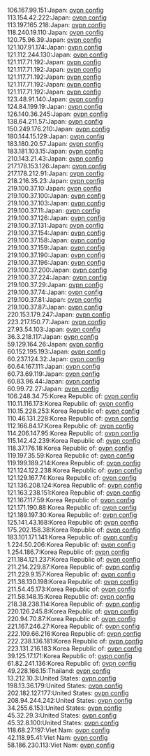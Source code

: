 106.167.99.151:Japan: [ovpn config](vpn/106_167_99_151.ovpn)  
113.154.42.222:Japan: [ovpn config](vpn/113_154_42_222.ovpn)  
113.197.165.218:Japan: [ovpn config](vpn/113_197_165_218.ovpn)  
118.240.19.110:Japan: [ovpn config](vpn/118_240_19_110.ovpn)  
120.75.96.39:Japan: [ovpn config](vpn/120_75_96_39.ovpn)  
121.107.91.174:Japan: [ovpn config](vpn/121_107_91_174.ovpn)  
121.112.244.130:Japan: [ovpn config](vpn/121_112_244_130.ovpn)  
121.117.71.192:Japan: [ovpn config](vpn/121_117_71_192.ovpn)  
121.117.71.192:Japan: [ovpn config](vpn/121_117_71_192.ovpn)  
121.117.71.192:Japan: [ovpn config](vpn/121_117_71_192.ovpn)  
121.117.71.192:Japan: [ovpn config](vpn/121_117_71_192.ovpn)  
121.117.71.192:Japan: [ovpn config](vpn/121_117_71_192.ovpn)  
123.48.91.140:Japan: [ovpn config](vpn/123_48_91_140.ovpn)  
124.84.199.19:Japan: [ovpn config](vpn/124_84_199_19.ovpn)  
126.140.36.245:Japan: [ovpn config](vpn/126_140_36_245.ovpn)  
138.64.211.57:Japan: [ovpn config](vpn/138_64_211_57.ovpn)  
150.249.176.210:Japan: [ovpn config](vpn/150_249_176_210.ovpn)  
180.144.15.129:Japan: [ovpn config](vpn/180_144_15_129.ovpn)  
183.180.20.57:Japan: [ovpn config](vpn/183_180_20_57.ovpn)  
183.181.103.15:Japan: [ovpn config](vpn/183_181_103_15.ovpn)  
210.143.21.43:Japan: [ovpn config](vpn/210_143_21_43.ovpn)  
217.178.153.126:Japan: [ovpn config](vpn/217_178_153_126.ovpn)  
217.178.212.91:Japan: [ovpn config](vpn/217_178_212_91.ovpn)  
218.216.35.23:Japan: [ovpn config](vpn/218_216_35_23.ovpn)  
219.100.37.10:Japan: [ovpn config](vpn/219_100_37_10.ovpn)  
219.100.37.100:Japan: [ovpn config](vpn/219_100_37_100.ovpn)  
219.100.37.103:Japan: [ovpn config](vpn/219_100_37_103.ovpn)  
219.100.37.11:Japan: [ovpn config](vpn/219_100_37_11.ovpn)  
219.100.37.126:Japan: [ovpn config](vpn/219_100_37_126.ovpn)  
219.100.37.131:Japan: [ovpn config](vpn/219_100_37_131.ovpn)  
219.100.37.154:Japan: [ovpn config](vpn/219_100_37_154.ovpn)  
219.100.37.158:Japan: [ovpn config](vpn/219_100_37_158.ovpn)  
219.100.37.159:Japan: [ovpn config](vpn/219_100_37_159.ovpn)  
219.100.37.190:Japan: [ovpn config](vpn/219_100_37_190.ovpn)  
219.100.37.196:Japan: [ovpn config](vpn/219_100_37_196.ovpn)  
219.100.37.200:Japan: [ovpn config](vpn/219_100_37_200.ovpn)  
219.100.37.224:Japan: [ovpn config](vpn/219_100_37_224.ovpn)  
219.100.37.29:Japan: [ovpn config](vpn/219_100_37_29.ovpn)  
219.100.37.74:Japan: [ovpn config](vpn/219_100_37_74.ovpn)  
219.100.37.81:Japan: [ovpn config](vpn/219_100_37_81.ovpn)  
219.100.37.87:Japan: [ovpn config](vpn/219_100_37_87.ovpn)  
220.153.179.247:Japan: [ovpn config](vpn/220_153_179_247.ovpn)  
223.217.150.77:Japan: [ovpn config](vpn/223_217_150_77.ovpn)  
27.93.54.103:Japan: [ovpn config](vpn/27_93_54_103.ovpn)  
36.3.218.117:Japan: [ovpn config](vpn/36_3_218_117.ovpn)  
59.129.164.26:Japan: [ovpn config](vpn/59_129_164_26.ovpn)  
60.152.195.193:Japan: [ovpn config](vpn/60_152_195_193.ovpn)  
60.237.124.32:Japan: [ovpn config](vpn/60_237_124_32.ovpn)  
60.64.167.111:Japan: [ovpn config](vpn/60_64_167_111.ovpn)  
60.73.69.119:Japan: [ovpn config](vpn/60_73_69_119.ovpn)  
60.83.96.44:Japan: [ovpn config](vpn/60_83_96_44.ovpn)  
60.99.72.27:Japan: [ovpn config](vpn/60_99_72_27.ovpn)  
106.248.34.75:Korea Republic of: [ovpn config](vpn/106_248_34_75.ovpn)  
110.11.116.173:Korea Republic of: [ovpn config](vpn/110_11_116_173.ovpn)  
110.15.228.253:Korea Republic of: [ovpn config](vpn/110_15_228_253.ovpn)  
110.46.131.228:Korea Republic of: [ovpn config](vpn/110_46_131_228.ovpn)  
112.166.84.17:Korea Republic of: [ovpn config](vpn/112_166_84_17.ovpn)  
114.206.147.95:Korea Republic of: [ovpn config](vpn/114_206_147_95.ovpn)  
115.142.42.239:Korea Republic of: [ovpn config](vpn/115_142_42_239.ovpn)  
118.37.176.18:Korea Republic of: [ovpn config](vpn/118_37_176_18.ovpn)  
119.197.35.59:Korea Republic of: [ovpn config](vpn/119_197_35_59.ovpn)  
119.199.189.214:Korea Republic of: [ovpn config](vpn/119_199_189_214.ovpn)  
121.124.122.238:Korea Republic of: [ovpn config](vpn/121_124_122_238.ovpn)  
121.129.167.74:Korea Republic of: [ovpn config](vpn/121_129_167_74.ovpn)  
121.136.208.124:Korea Republic of: [ovpn config](vpn/121_136_208_124.ovpn)  
121.163.238.151:Korea Republic of: [ovpn config](vpn/121_163_238_151.ovpn)  
121.167.117.59:Korea Republic of: [ovpn config](vpn/121_167_117_59.ovpn)  
121.171.190.88:Korea Republic of: [ovpn config](vpn/121_171_190_88.ovpn)  
121.189.197.30:Korea Republic of: [ovpn config](vpn/121_189_197_30.ovpn)  
125.141.43.168:Korea Republic of: [ovpn config](vpn/125_141_43_168.ovpn)  
175.202.158.38:Korea Republic of: [ovpn config](vpn/175_202_158_38.ovpn)  
183.101.171.141:Korea Republic of: [ovpn config](vpn/183_101_171_141.ovpn)  
1.224.50.206:Korea Republic of: [ovpn config](vpn/1_224_50_206.ovpn)  
1.254.186.7:Korea Republic of: [ovpn config](vpn/1_254_186_7.ovpn)  
211.184.121.237:Korea Republic of: [ovpn config](vpn/211_184_121_237.ovpn)  
211.214.229.87:Korea Republic of: [ovpn config](vpn/211_214_229_87.ovpn)  
211.229.9.157:Korea Republic of: [ovpn config](vpn/211_229_9_157.ovpn)  
211.38.130.198:Korea Republic of: [ovpn config](vpn/211_38_130_198.ovpn)  
211.54.45.173:Korea Republic of: [ovpn config](vpn/211_54_45_173.ovpn)  
211.58.148.15:Korea Republic of: [ovpn config](vpn/211_58_148_15.ovpn)  
218.38.238.114:Korea Republic of: [ovpn config](vpn/218_38_238_114.ovpn)  
220.126.245.8:Korea Republic of: [ovpn config](vpn/220_126_245_8.ovpn)  
220.94.70.87:Korea Republic of: [ovpn config](vpn/220_94_70_87.ovpn)  
221.167.246.27:Korea Republic of: [ovpn config](vpn/221_167_246_27.ovpn)  
222.109.66.216:Korea Republic of: [ovpn config](vpn/222_109_66_216.ovpn)  
222.238.136.181:Korea Republic of: [ovpn config](vpn/222_238_136_181.ovpn)  
223.131.216.183:Korea Republic of: [ovpn config](vpn/223_131_216_183.ovpn)  
39.125.17.171:Korea Republic of: [ovpn config](vpn/39_125_17_171.ovpn)  
61.82.241.136:Korea Republic of: [ovpn config](vpn/61_82_241_136.ovpn)  
49.228.166.15:Thailand: [ovpn config](vpn/49_228_166_15.ovpn)  
13.212.10.3:United States: [ovpn config](vpn/13_212_10_3.ovpn)  
198.13.36.179:United States: [ovpn config](vpn/198_13_36_179.ovpn)  
202.182.127.177:United States: [ovpn config](vpn/202_182_127_177.ovpn)  
208.94.244.242:United States: [ovpn config](vpn/208_94_244_242.ovpn)  
34.255.6.153:United States: [ovpn config](vpn/34_255_6_153.ovpn)  
45.32.29.3:United States: [ovpn config](vpn/45_32_29_3.ovpn)  
45.32.8.100:United States: [ovpn config](vpn/45_32_8_100.ovpn)  
118.68.27.197:Viet Nam: [ovpn config](vpn/118_68_27_197.ovpn)  
42.118.95.41:Viet Nam: [ovpn config](vpn/42_118_95_41.ovpn)  
58.186.230.113:Viet Nam: [ovpn config](vpn/58_186_230_113.ovpn)  

